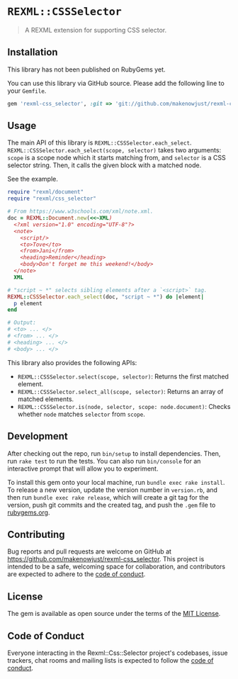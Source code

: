 # `REXML::CSSSelector`

> A REXML extension for supporting CSS selector.

## Installation

This library has not been published on RubyGems yet.

You can use this library via GitHub source.
Please add the following line to your `Gemfile`.

```ruby
gem 'rexml-css_selector', :git => 'git://github.com/makenowjust/rexml-css_selector.git'
```

## Usage

The main API of this library is `REXML::CSSSelector.each_select`.
`REXML::CSSSelector.each_select(scope, selector)` takes two arguments: `scope` is a scope node which it starts matching from, and `selector` is a CSS selector string.
Then, it calls the given block with a matched node.

See the example.

```ruby
require "rexml/document"
require "rexml/css_selector"

# From https://www.w3schools.com/xml/note.xml.
doc = REXML::Document.new(<<~XML)
  <?xml version="1.0" encoding="UTF-8"?>
  <note>
    <script/>
    <to>Tove</to>
    <from>Jani</from>
    <heading>Reminder</heading>
    <body>Don't forget me this weekend!</body>
  </note>
  XML

# "script ~ *" selects sibling elements after a `<script>` tag.
REXML::CSSSelector.each_select(doc, "script ~ *") do |element|
  p element
end

# Output:
# <to> ... </>
# <from> ... </>
# <heading> ... </>
# <body> ... </>
```

This library also provides the following APIs:

- `REXML::CSSSelector.select(scope, selector)`: Returns the first matched element.
- `REXML::CSSSelector.select_all(scope, selector)`: Returns an array of matched elements.
- `REXML::CSSSelector.is(node, selector, scope: node.document)`: Checks whether `node` matches `selector` from `scope`.

## Development

After checking out the repo, run `bin/setup` to install dependencies. Then, run `rake test` to run the tests. You can also run `bin/console` for an interactive prompt that will allow you to experiment.

To install this gem onto your local machine, run `bundle exec rake install`. To release a new version, update the version number in `version.rb`, and then run `bundle exec rake release`, which will create a git tag for the version, push git commits and the created tag, and push the `.gem` file to [rubygems.org](https://rubygems.org).

## Contributing

Bug reports and pull requests are welcome on GitHub at <https://github.com/makenowjust/rexml-css_selector>. This project is intended to be a safe, welcoming space for collaboration, and contributors are expected to adhere to the [code of conduct](https://github.com/makenowjust/rexml-css_selector/blob/main/CODE_OF_CONDUCT.md).

## License

The gem is available as open source under the terms of the [MIT License](https://opensource.org/licenses/MIT).

## Code of Conduct

Everyone interacting in the Rexml::Css::Selector project's codebases, issue trackers, chat rooms and mailing lists is expected to follow the [code of conduct](https://github.com/makenowjust/rexml-css_selector/blob/main/CODE_OF_CONDUCT.md).

